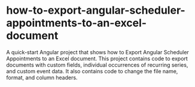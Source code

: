 # how-to-export-angular-scheduler-appointments-to-an-excel-document
A quick-start Angular project that shows how to Export Angular Scheduler Appointments to an Excel document. This project contains code to export documents with custom fields, individual occurrences of recurring series, and custom event data. It also contains code to change the file name, format, and column headers.
